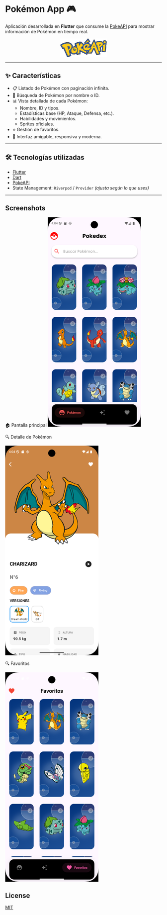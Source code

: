 # Pokémon App 🎮  

Aplicación desarrollada en **Flutter** que consume la [PokeAPI](https://pokeapi.co/) para mostrar información de Pokémon en tiempo real.  

<p align="center">
  <img src="https://raw.githubusercontent.com/PokeAPI/media/master/logo/pokeapi_256.png" alt="PokeAPI Logo" width="150"/>
</p>

---

## ✨ Características
- 📋 Listado de Pokémon con paginación infinita.  
- 🔎 Búsqueda de Pokémon por nombre o ID.  
- 📊 Vista detallada de cada Pokémon:
  - Nombre, ID y tipos.  
  - Estadísticas base (HP, Ataque, Defensa, etc.).  
  - Habilidades y movimientos.  
  - Sprites oficiales.  
- ⭐ Gestión de favoritos.  
- 🎨 Interfaz amigable, responsiva y moderna.  

---

## 🛠️ Tecnologías utilizadas
- [Flutter](https://flutter.dev/)  
- [Dart](https://dart.dev/)  
- [PokeAPI](https://pokeapi.co/)  
- State Management: `Riverpod` / `Provider` *(ajusta según lo que uses)*  

---

## Screenshots
🏠 Pantalla principal
<img src="assets/screenshots/homeview.png" alt="Home Screen" width="300"/>

🔍 Detalle de Pokémon

<img src="assets/screenshots/detail_pokemon.png" alt="Home Screen" width="300"/>

🔍 Favoritos

<img src="assets/screenshots/favoriteview.png" alt="Home Screen" width="300"/>


## License

[MIT](https://choosealicense.com/licenses/mit/)

